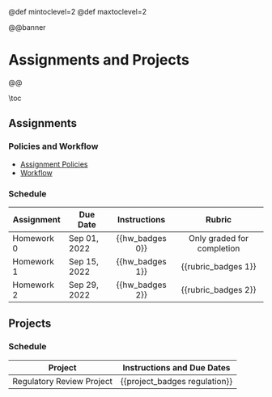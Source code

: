 @def mintoclevel=2
@def maxtoclevel=2

@@banner
# Assignments and Projects
@@

\toc

## Assignments

### Policies and Workflow

* [Assignment Policies](/policies/#assignments)
* [Workflow](/assignments/workflow/)

### Schedule

| Assignment | Due Date | Instructions | Rubric |
|------------|----------|:------------:|:------:|
| Homework 0 | Sep 01, 2022 | {{hw_badges 0}} | Only graded for completion |
| Homework 1 | Sep 15, 2022 | {{hw_badges 1}} | {{rubric_badges 1}} |
| Homework 2 | Sep 29, 2022 | {{hw_badges 2}} | {{rubric_badges 2}} |

## Projects

### Schedule

| Project | Instructions and Due Dates |
|------------|----------|
| Regulatory Review Project | {{project_badges regulation}} |
